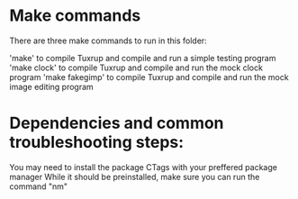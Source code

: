 # Make commands
There are three make commands to run in this folder:

'make' to compile Tuxrup and compile and run a simple testing program
'make clock' to compile Tuxrup and compile and run the mock clock program
'make fakegimp' to compile Tuxrup and compile and run the mock image editing program

# Dependencies and common troubleshooting steps:
You may need to install the package CTags with your preffered package manager
While it should be preinstalled, make sure you can run the command "nm"
